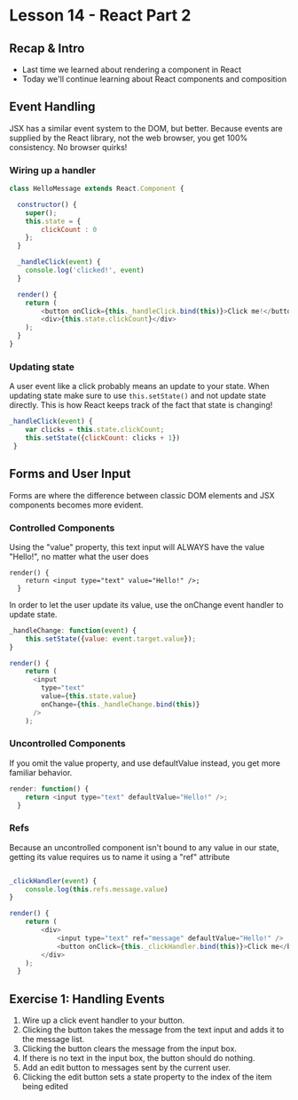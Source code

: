 # Lesson 14 - React Part 2

## Recap & Intro

- Last time we learned about rendering a component in React
- Today we'll continue learning about React components and composition

## Event Handling
JSX has a similar event system to the DOM, but better. Because events are supplied by the React library, not the web browser, you get 100% consistency. No browser quirks!

### Wiring up a handler

```javascript
class HelloMessage extends React.Component {

  constructor() {
    super();
    this.state = {
  		clickCount : 0
  	};
  }

  _handleClick(event) {
  	console.log('clicked!', event)
  }

  render() {
    return (
    	<button onClick={this._handleClick.bind(this)}>Click me!</button>
    	<div>{this.state.clickCount}</div>
    );
  }
}
```

### Updating state
A user event like a click probably means an update to your state. When updating state make sure to use `this.setState()` and not update state directly. This is how React keeps track of the fact that state is changing!

```javascript
_handleClick(event) {
  	var clicks = this.state.clickCount;
  	this.setState({clickCount: clicks + 1})
 }

```

## Forms and User Input
Forms are where the difference between classic DOM elements and JSX components becomes more evident.

### Controlled Components

Using the "value" property, this text input will ALWAYS have the value "Hello!", no matter what the user does

```
render() {
    return <input type="text" value="Hello!" />;
  }
```

In order to let the user update its value, use the onChange event handler to update state.

```javascript
_handleChange: function(event) {
	this.setState({value: event.target.value});
}

render() {
	return (
	  <input
	    type="text"
	    value={this.state.value}
	    onChange={this._handleChange.bind(this)}
	  />
	);
```

### Uncontrolled Components
If you omit the value property, and use defaultValue instead, you get more familiar behavior.

```javascript
render: function() {
    return <input type="text" defaultValue="Hello!" />;
  }
```

### Refs
Because an uncontrolled component isn't bound to any value in our state, getting its value requires us to name it using a "ref" attribute

```javascript

_clickHandler(event) {
	console.log(this.refs.message.value)
}

render() {
    return (
    	<div>
    		<input type="text" ref="message" defaultValue="Hello!" />
    		<button onClick={this._clickHandler.bind(this)}>Click me</button>
    	</div>
    );
  }
```

## Exercise 1: Handling Events

1. Wire up a click event handler to your button.
2. Clicking the button takes the message from the text input and adds it to the message list.
3. Clicking the button clears the message from the input box.
4. If there is no text in the input box, the button should do nothing.
5. Add an edit button to messages sent by the current user.
6. Clicking the edit button sets a state property to the index of the item being edited
